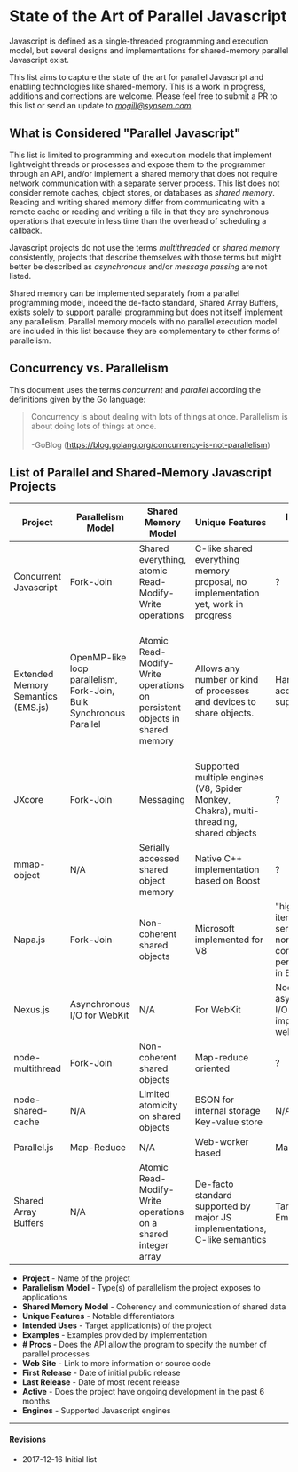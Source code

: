 # State of the Art of Parallel Javascript

Javascript is defined as a single-threaded programming and execution model, but
several designs and implementations for shared-memory parallel Javascript exist.

This list aims to capture the state of the art for parallel Javascript
and enabling technologies like shared-memory.
This is a work in progress, additions and corrections are welcome.
Please feel free to submit a
PR to this list or send an update to *mogill@synsem.com*.



## What is Considered "Parallel Javascript"

This list is limited to programming and execution models that implement 
lightweight threads or processes and expose them to the programmer through an API,
and/or implement a shared memory that does not require network communication with a
separate server process.  This list does not consider remote caches, object stores,
or databases as *shared memory*.
Reading and writing shared memory differ from communicating with a remote cache
or reading and writing a file in that they are synchronous operations that execute 
in less time than the overhead of scheduling a callback.


Javascript projects do not use the terms *multithreaded* or *shared memory* consistently,
projects that describe themselves with those terms but might better be described
as *asynchronous* and/or *message passing* are not listed.

Shared memory can be implemented separately from a parallel programming model,
indeed the de-facto standard, Shared Array Buffers, exists solely to support parallel
programming but does not itself implement any parallelism.  Parallel memory models
with no parallel execution model are included in this list because they are
complementary to other forms of parallelism.



## Concurrency vs. Parallelism

This document uses the terms *concurrent* and *parallel* according the definitions given
by the Go language:

> Concurrency is about dealing with lots of things at once.
> Parallelism is about doing lots of things at once.
> <br><br>
>         -GoBlog  (https://blog.golang.org/concurrency-is-not-parallelism)


## List of Parallel and Shared-Memory Javascript Projects

| Project                            | Parallelism Model                                                  | Shared Memory Model                                                        | Unique Features                                                                         | Intended Uses                                                        | Examples                                                                                                                     | #Procs | Web Site                                                                                                  | First Release | Last Release | Active | Engines     |
|------------------------------------|--------------------------------------------------------------------|----------------------------------------------------------------------------|-----------------------------------------------------------------------------------------|----------------------------------------------------------------------|------------------------------------------------------------------------------------------------------------------------------|:------:|-----------------------------------------------------------------------------------------------------------|:-------------:|:------------:|:------:|:-----------:|
| Concurrent Javascript              | Fork-Join                                                          | Shared everything, atomic Read-Modify-Write operations                     | C-like shared everything memory proposal, no implementation yet, work in progress       | ?                                                                    | N/A                                                                                                                          | ?      | [Proposal](https://webkit.org/blog/7846/concurrent-javascript-it-can-work/)                               |           N/A |          N/A | Yes    | WebKit      |
| Extended Memory Semantics (EMS.js) | OpenMP-like loop parallelism, Fork-Join, Bulk Synchronous Parallel | Atomic Read-Modify-Write operations on persistent objects in shared memory | Allows any number or kind of processes and devices to share objects.                    | Hardware accelerators supported.                                     | High Performance Computing, ad-hoc analytics on unstructured data Parallel web server, word counting, transaction processing | Yes    | [GitHub](https://github.com/SyntheticSemantics/ems)                                                       |          2013 |         2017 | Yes    | V8          |
| JXcore                             | Fork-Join                                                          | Messaging                                                                  | Supported multiple engines (V8, Spider Monkey, Chakra), multi-threading, shared objects | ?                                                                    | Fibonacci, messaging                                                                                                         | Yes    | [GitHub](https://github.com/jxcore/jxcore)                                                                |          2014 |         2016 | No     | V8, SM, Chk |
| mmap-object                        | N/A                                                                | Serially accessed shared object memory                                     | Native C++ implementation based on Boost                                                | ?                                                                    | N/A                                                                                                                          | N/A    | [GitHub](https://github.com/allenluce/mmap-object )                                                       |          2017 |         2017 | Yes    | V8          |
| Napa.js                            | Fork-Join                                                          | Non-coherent shared objects                                                | Microsoft implemented for V8                                                            | "highly iterative services with non-compromised performance in Bing" | Fibonacci, Pi, Max square sub-matrix                                                                                         | Yes    | [GitHub](https://github.com/Microsoft/napajs)                                                             |          2017 |         2017 | Yes    | V8          |
| Nexus.js                           | Asynchronous I/O for WebKit                                        | N/A                                                                        | For WebKit                                                                              | Node.js-like asynchronous I/O for implementing web servers           | Web server                                                                                                                   | No     | [GitHub](https://github.com/voodooattack/nexusjs)                                                         |          2016 |         2017 | Yes    | WebKit      |
| node-multithread                   | Fork-Join                                                          | Non-coherent shared objects                                                | Map-reduce oriented                                                                     | ?                                                                    | N/A                                                                                                                          | No     | [GitHub](https://github.com/losfair/node-multithread)                                                     |          2017 |         2017 | No     | V8          |
| node-shared-cache                  | N/A                                                                | Limited atomicity on shared objects                                        | BSON for internal storage Key-value store                                               | N/A                                                                  | N/A                                                                                                                          | N/A    | [GitHub](https://github.com/kyriosli/node-shared-cache)                                                   |          2015 |         2016 | No     | V8          |
| Parallel.js                        | Map-Reduce                                                         | N/A                                                                        | Web-worker based                                                                        | Map-reduce                                                           | N/A                                                                                                                          | No     | [GitHub](https://github.com/parallel-js/parallel.js)                                                      |          2014 |         2016 | No     | V8          |
| Shared Array Buffers               | N/A                                                                | Atomic Read-Modify-Write operations on a shared integer array              | De-facto standard supported by major JS implementations, C-like semantics               | Target for Emscrip$                                                  | N/A                                                                                                                          | N/A    | [Mozilla Spec.](https://developer.mozilla.org/en-US/docs/Web/JavaScript/Reference/Global_Objects/Atomics) |          2016 |         2017 | Yes    | V8, SM      |


- **Project** - Name of the project
- **Parallelism Model** - Type(s) of parallelism the project exposes to applications
- **Shared Memory Model** - Coherency and communication of shared data
- **Unique Features** - Notable differentiators
- **Intended Uses** - Target application(s) of the project 
- **Examples** - Examples provided by implementation
- **# Procs** - Does the API allow the program to specify the number of parallel processes
- **Web Site** - Link to more information or source code
- **First Release** - Date of initial public release
- **Last Release** - Date of most recent release
- **Active** - Does the project have ongoing development in the past 6 months
- **Engines** - Supported Javascript engines

---
#### Revisions
- 2017-12-16 Initial list
